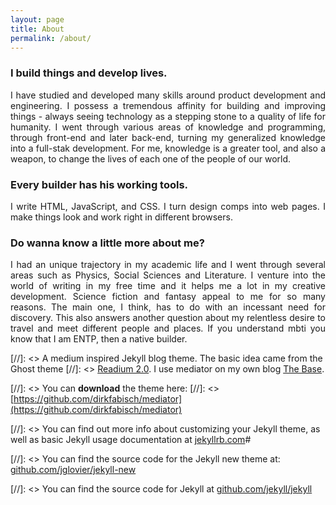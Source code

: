 ```yaml
---
layout: page
title: About
permalink: /about/
---
```

<h3>I build things and develop lives.</h3>

<div style="text-align: justify"> I have studied and developed many skills around product development and engineering.
I possess a tremendous affinity for building and improving things - always seeing technology as a stepping stone to a quality of life for humanity.
I went through various areas of knowledge and programming, through front-end and later back-end, turning my generalized knowledge into a full-stak development.
For me, knowledge is a greater tool, and also a weapon, to change the lives of each one of the people of our world. </div>

<h3>Every builder has his working tools.</h3>

<div style="text-align: justify"> I write HTML, JavaScript, and CSS. I turn design comps into web pages. I make things look and work right in different browsers. </div>

<h3>Do wanna know a little more about me?</h3>

<div style="text-align: justify"> I had an unique trajectory in my academic life and I went through several areas such as Physics, Social Sciences and Literature.
I venture into the world of writing in my free time and it helps me a lot in my creative development. Science fiction and fantasy appeal to me for so many reasons.
The main one, I think, has to do with an incessant need for discovery. This also answers another question about my relentless desire to travel and meet different people and places.
If you understand mbti you know that I am ENTP, then a native builder. </div>


[//]: <> A medium inspired Jekyll blog theme. The basic idea came from the Ghost theme
[//]: <> [Readium 2.0](http://www.svenread.com/readium-ghost-theme/). I use mediator on my own blog [The Base](blog.base68.com).

[//]: <> You can **download** the theme here:
[//]: <> [https://github.com/dirkfabisch/mediator](https://github.com/dirkfabisch/mediator)

[//]: <> You can find out more info about customizing your Jekyll theme, as well as basic Jekyll usage documentation at [jekyllrb.com](http://jekyllrb.com/)#

[//]: <> You can find the source code for the Jekyll new theme at: [github.com/jglovier/jekyll-new](https://github.com/jglovier/jekyll-new)

[//]: <> You can find the source code for Jekyll at [github.com/jekyll/jekyll](https://github.com/jekyll/jekyll)
